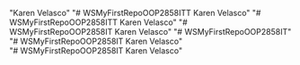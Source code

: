 "Karen Velasco" 
"# WSMyFirstRepoOOP2858ITT Karen Velasco" 
"# WSMyFirstRepoOOP2858ITT Karen Velasco" 
"# WSMyFirstRepoOOP2858IT Karen Velasco" 
"# WSMyFirstRepoOOP2858IT"  
"# WSMyFirstRepoOOP2858IT Karen Velasco"  
"# WSMyFirstRepoOOP2858IT Karen Velasco"  
